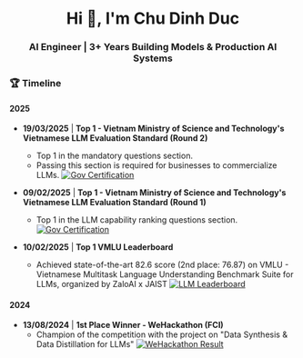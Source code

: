 <h1 align="center">Hi 👋, I'm Chu Dinh Duc</h1>
<h3 align="center">AI Engineer | 3+ Years Building Models & Production AI Systems</h3>

### 🏆 Timeline

#### 2025

-   **19/03/2025** | **Top 1 - Vietnam Ministry of Science and Technology's Vietnamese LLM Evaluation Standard (Round 2)**
    - Top 1 in the mandatory questions section.
    - Passing this section is required for businesses to commercialize LLMs.
    [![Gov Certification](link_3)](link_3)

-   **09/02/2025** | **Top 1 - Vietnam Ministry of Science and Technology's Vietnamese LLM Evaluation Standard (Round 1)**
    - Top 1 in the LLM capability ranking questions section.
    [![Gov Certification](link_3)](link_3)

-   **10/02/2025** | **Top 1 VMLU Leaderboard**
    - Achieved state-of-the-art 82.6 score (2nd place: 76.87) on VMLU - Vietnamese Multitask Language Understanding Benchmark Suite for LLMs, organized by ZaloAI x JAIST
    [![LLM Leaderboard](link_2)](link_2)

#### 2024

-   **13/08/2024** | **1st Place Winner - WeHackathon (FCI)**
    - Champion of the competition with the project on "Data Synthesis & Data Distillation for LLMs"
    [![WeHackathon Result](link_1)](link_1)
